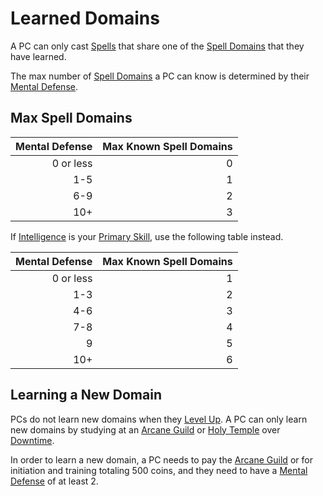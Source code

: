 # Learned Domains

A PC can only cast [Spells](../../Spells.md) that share one of the [Spell Domains](../../Spells/Spell%20Domains/{Spell%20Domains}.md) that they have learned.

The max number of [Spell Domains](../../Spells/Spell%20Domains/{Spell%20Domains}.md) a PC can know is determined by their [Mental Defense](../../../Player%20Characters/Derived%20Statistics/Mental%20Defense.md).

## Max Spell Domains

| Mental Defense | Max Known Spell Domains |
| -------------: | ----------------------: |
|      0 or less |                       0 |
|            1-5 |                       1 |
|            6-9 |                       2 |
|            10+ |                       3 |

If [Intelligence](../../../Player%20Characters/The%20Ability%20Scores/Intelligence.md) is your [Primary Skill](../../../Player%20Characters/Backgrounds/Primary%20Skill.md), use the following table instead.

| Mental Defense | Max Known Spell Domains |
| -------------: | ----------------------: |
|      0 or less |                       1 |
|            1-3 |                       2 |
|            4-6 |                       3 |
|            7-8 |                       4 |
|              9 |                       5 |
|            10+ |                       6 |

## Learning a New Domain

PCs do not learn new domains when they [Level Up](../../../Player%20Characters/Derived%20Statistics/Level.md#Level%20Up). A PC can only learn new domains by studying at an [Arcane Guild](../../../Resources%20for%20GMs/Economy/Price%20Subtables/Arcane%20Guild.md) or [Holy Temple](../../../Resources%20for%20GMs/Economy/Price%20Subtables/Holy%20Temple.md) over [Downtime](../../../Game%20Procedures/Exploration/Downtime.md).

In order to learn a new domain, a PC needs to pay the [Arcane Guild](../../../Resources%20for%20GMs/Economy/Price%20Subtables/Arcane%20Guild.md) or for initiation and training totaling 500 coins, and they need to have a [Mental Defense](../../../Player%20Characters/Derived%20Statistics/Mental%20Defense.md) of at least 2.
